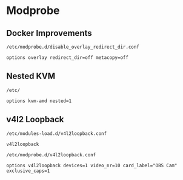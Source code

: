 # Modprobe

## Docker Improvements

`/etc/modprobe.d/disable_overlay_redirect_dir.conf`

```
options overlay redirect_dir=off metacopy=off
```

## Nested KVM

`/etc/`

```
options kvm-amd nested=1
```

## v4l2 Loopback

`/etc/modules-load.d/v4l2loopback.conf`

```
v4l2loopback
```

`/etc/modprobe.d/v4l2loopback.conf`

```
options v4l2loopback devices=1 video_nr=10 card_label="OBS Cam" exclusive_caps=1
```
